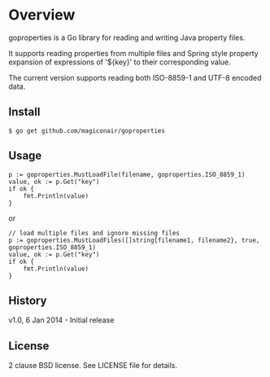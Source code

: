 Overview
========

goproperties is a Go library for reading and writing Java property files.

It supports reading properties from multiple files and Spring style property
expansion of expressions of '${key}' to their corresponding value.

The current version supports reading both ISO-8859-1 and UTF-8 encoded data.

Install
-------

	$ go get github.com/magiconair/goproperties

Usage
-----

	p := goproperties.MustLoadFile(filename, goproperties.ISO_8859_1)
	value, ok := p.Get("key")
	if ok {
		fmt.Println(value)
	}

or

	// load multiple files and ignore missing files
	p := goproperties.MustLoadFiles([]string{filename1, filename2}, true, goproperties.ISO_8859_1)
	value, ok := p.Get("key")
	if ok {
		fmt.Println(value)
	}

History
-------

v1.0, 6 Jan 2014 - Initial release

License
-------

2 clause BSD license. See LICENSE file for details.

